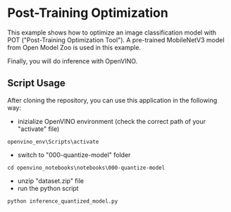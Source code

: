 # Post-Training Optimization
This example shows how to optimize an image classification model with POT ("Post-Training Optimization Tool").
A pre-trained MobileNetV3 model from Open Model Zoo is used in this example.

Finally, you will do inference with OpenVINO.


Script Usage
-
After cloning the repository, you can use this application in the following way:
+ inizialize OpenVINO environment (check the correct path of your "activate" file)
 ```
 openvino_env\Scripts\activate
 ```
+ switch to "000-quantize-model" folder
 ```
 cd openvino_notebooks\notebooks\000-quantize-model
 ```
+ unzip "dataset.zip" file
+ run the python script
 ```
 python inference_quantized_model.py
 ```
